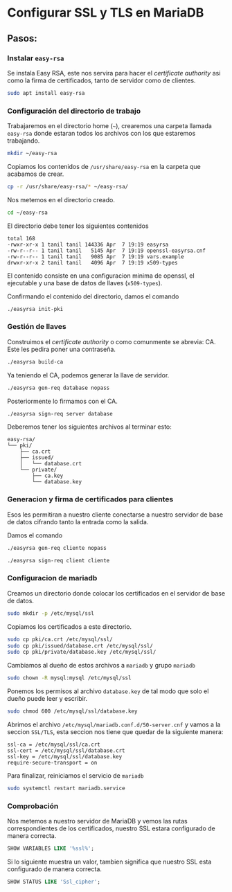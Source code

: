 # Configurar SSL y TLS en MariaDB

## Pasos:
### Instalar `easy-rsa`
Se instala Easy RSA, este nos servira para hacer el _certificate authority_ asi como la firma de certificados, tanto de servidor como de clientes.

```sh
sudo apt install easy-rsa
```

### Configuración del directorio de trabajo
Trabajaremos en el directorio home (`~`), crearemos una carpeta llamada `easy-rsa` donde estaran todos los archivos con los que estaremos trabajando.
```sh
mkdir ~/easy-rsa
```

Copiamos los contenidos de `/usr/share/easy-rsa` en la carpeta que acabamos de crear.
```sh
cp -r /usr/share/easy-rsa/* ~/easy-rsa/
```

Nos metemos en el directorio creado.
```sh
cd ~/easy-rsa
```

El directorio debe tener los siguientes contenidos
```
total 168
-rwxr-xr-x 1 tanil tanil 144336 Apr  7 19:19 easyrsa
-rw-r--r-- 1 tanil tanil   5145 Apr  7 19:19 openssl-easyrsa.cnf
-rw-r--r-- 1 tanil tanil   9085 Apr  7 19:19 vars.example
drwxr-xr-x 2 tanil tanil   4096 Apr  7 19:19 x509-types
```
El contenido consiste en una configuracion minima de openssl, el ejecutable y una base de datos de llaves (`x509-types`).

Confirmando el contenido del directorio, damos el comando
```sh
./easyrsa init-pki
```

### Gestión de llaves
Construimos el _certificate authority_ o como comunmente se abrevia: CA. Este les pedira poner una contraseña.
```sh
./easyrsa build-ca
```

Ya teniendo el CA, podemos generar la llave de servidor.
```sh
./easyrsa gen-req database nopass
```

Posteriormente lo firmamos con el CA.
```sh
./easyrsa sign-req server database
```

Deberemos tener los siguientes archivos al terminar esto:
```
easy-rsa/
└── pki/
    ├── ca.crt
    ├── issued/
    │   └── database.crt
    └── private/
        ├── ca.key
        └── database.key
```

### Generacion y firma de certificados para clientes
Esos les permitiran a nuestro cliente conectarse a nuestro servidor de base de datos cifrando tanto la entrada como la salida.

Damos el comando
```sh
./easyrsa gen-req cliente nopass
```

```sh
./easyrsa sign-req client cliente
```

### Configuracion de mariadb
Creamos un directorio donde colocar los certificados en el servidor de base de datos.
```sh
sudo mkdir -p /etc/mysql/ssl
```

Copiamos los certificados a este directorio.
```sh
sudo cp pki/ca.crt /etc/mysql/ssl/
sudo cp pki/issued/database.crt /etc/mysql/ssl/
sudo cp pki/private/database.key /etc/mysql/ssl/
```

Cambiamos al dueño de estos archivos a `mariadb` y grupo `mariadb`
```sh
sudo chown -R mysql:mysql /etc/mysql/ssl
```

Ponemos los permisos al archivo `database.key` de tal modo que solo el dueño puede leer y escribir.
```sh
sudo chmod 600 /etc/mysql/ssl/database.key
```

Abrimos el archivo `/etc/mysql/mariadb.conf.d/50-server.cnf` y vamos a la seccion `SSL/TLS`, esta seccion nos tiene que quedar de la siguiente manera:
```
ssl-ca = /etc/mysql/ssl/ca.crt
ssl-cert = /etc/mysql/ssl/database.crt
ssl-key = /etc/mysql/ssl/database.key
require-secure-transport = on
```

Para finalizar, reiniciamos el servicio de `mariadb`
```sh
sudo systemctl restart mariadb.service
```

### Comprobación
Nos metemos a nuestro servidor de MariaDB y vemos las rutas correspondientes de los certificados, nuestro SSL estara configurado de manera correcta.
```sql
SHOW VARIABLES LIKE '%ssl%';
```

Si lo siguiente muestra un valor, tambien significa que nuestro SSL esta configurado de manera correcta.
```sql
SHOW STATUS LIKE 'Ssl_cipher';
```
